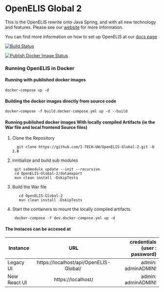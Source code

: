 # OpenELIS Global 2
This is the OpenELIS rewrite onto Java Spring, and with all new technology and features. Please see our [website](http://www.openelis-global.org/) for more information. 

You can find more information on how to set up OpenELIS at our [docs page](http://docs.openelis-global.org/)

[![Build Status](https://github.com/I-TECH-UW/OpenELIS-Global-2/actions/workflows/ci.yml/badge.svg)](https://github.com/I-TECH-UW/OpenELIS-Global-2/actions/workflows/ci.yml)

[![Publish Docker Image Status](https://github.com/I-TECH-UW/OpenELIS-Global-2/actions/workflows/publish.yml/badge.svg)](https://github.com/I-TECH-UW/OpenELIS-Global-2/actions/workflows/publish.yml)

### Running OpenELIS in Docker
#### Running with published docker images
    docker-compose up -d

#### Building the docker images directly from source code
    docker-compose -f build.docker-compose.yml up -d --build

#### Running published docker images With locally compiled Artifacts (ie the War file and local frontend Source files)
1. Clone the Repository

         git clone https://github.com/I-TECH-UW/OpenELIS-Global-2.git -b 2.8 

2. innitialize and build sub modules

        git submodule update --init --recursive
        cd OpenELIS-Global-2/dataexport
        mvn clean install -DskipTests

3.   Build the War file

            cd OpenELIS-Global-2
            mvn clean install -DskipTests

4. Start the containers to mount the locally compiled artifacts

        docker-compose -f dev.docker-compose.yml up -d    

#### The Instaces can be accesed at 

| Instance  |     URL       | credentials (user : password)|
|---------- |:-------------:|------:                       |
| Legacy UI   |  https://localhost/api/OpenELIS-Global/  | admin: adminADMIN! |
| New React UI  |    https://localhost/  |  admin: adminADMIN!

